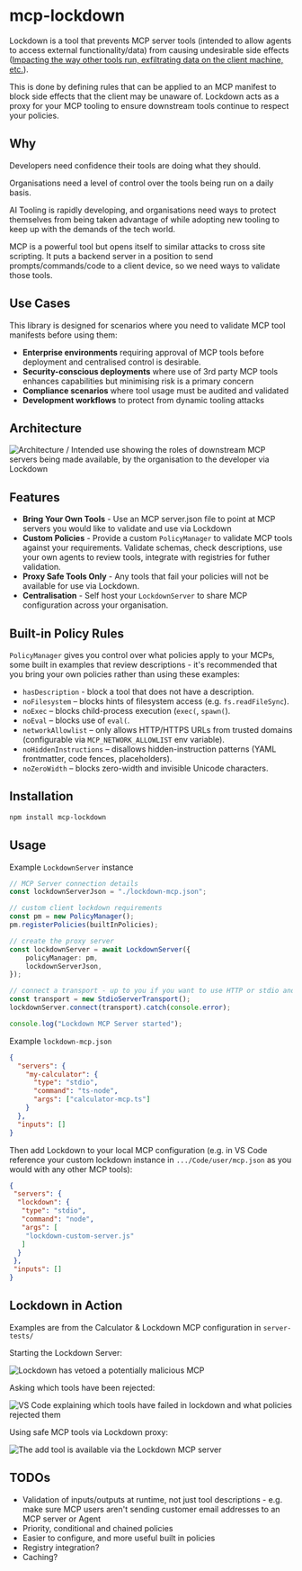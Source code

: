 # mcp-lockdown

Lockdown is a tool that prevents MCP server tools (intended to allow agents to access external functionality/data) from causing undesirable side effects ([Impacting the way other tools run, exfiltrating data on the client machine, etc.](https://github.com/invariantlabs-ai/mcp-injection-experiments/blob/main/whatsapp-takeover.py)).

This is done by defining rules that can be applied to an MCP manifest to block side effects that the client may be unaware of. Lockdown acts as a proxy for your MCP tooling to ensure downstream tools continue to respect your policies.

## Why

Developers need confidence their tools are doing what they should.

Organisations need a level of control over the tools being run on a daily basis.

AI Tooling is rapidly developing, and organisations need ways to protect themselves from being taken advantage of while adopting new tooling to keep up with the demands of the tech world.

MCP is a powerful tool but opens itself to similar attacks to cross site scripting. It puts a backend server in a position to send prompts/commands/code to a client device, so we need ways to validate those tools.

## Use Cases

This library is designed for scenarios where you need to validate MCP tool manifests before using them:

- **Enterprise environments** requiring approval of MCP tools before deployment and centralised control is desirable.
- **Security-conscious deployments** where use of 3rd party MCP tools enhances capabilities but minimising risk is a primary concern
- **Compliance scenarios** where tool usage must be audited and validated
- **Development workflows** to protect from dynamic tooling attacks

## Architecture

![Architecture / Intended use showing the roles of downstream MCP servers being made available, by the organisation to the developer via Lockdown ](docs/architecture.png)

## Features

- **Bring Your Own Tools** - Use an MCP server.json file to point at MCP servers you would like to validate and use via Lockdown
- **Custom Policies** - Provide a custom `PolicyManager` to validate MCP tools against your requirements. Validate schemas, check descriptions, use your own agents to review tools, integrate with registries for futher validation.
- **Proxy Safe Tools Only** - Any tools that fail your policies will not be available for use via Lockdown.
- **Centralisation** - Self host your `LockdownServer` to share MCP configuration across your organisation.

## Built-in Policy Rules

`PolicyManager` gives you control over what policies apply to your MCPs, some built in examples that review descriptions - it's recommended that you bring your own policies rather than using these examples:

- `hasDescription` - block a tool that does not have a description.
- `noFilesystem` – blocks hints of filesystem access (e.g. `fs.readFileSync`).
- `noExec` – blocks child-process execution (`exec(`, `spawn(`).
- `noEval` – blocks use of `eval(`.
- `networkAllowlist` – only allows HTTP/HTTPS URLs from trusted domains (configurable via `MCP_NETWORK_ALLOWLIST` env variable).
- `noHiddenInstructions` – disallows hidden-instruction patterns (YAML frontmatter, code fences, placeholders).
- `noZeroWidth` – blocks zero-width and invisible Unicode characters.

## Installation

```bash
npm install mcp-lockdown
```

## Usage

Example `LockdownServer` instance

```typescript
// MCP Server connection details
const lockdownServerJson = "./lockdown-mcp.json";

// custom client lockdown requirements
const pm = new PolicyManager();
pm.registerPolicies(builtInPolicies);

// create the proxy server
const lockdownServer = await LockdownServer({
    policyManager: pm,
    lockdownServerJson,
});

// connect a transport - up to you if you want to use HTTP or stdio and where to host
const transport = new StdioServerTransport();
lockdownServer.connect(transport).catch(console.error);

console.log("Lockdown MCP Server started");
```

Example `lockdown-mcp.json`

```json
{
  "servers": {
    "my-calculator": {
      "type": "stdio",
      "command": "ts-node",
      "args": ["calculator-mcp.ts"]
    }
  },
  "inputs": []
}
```

Then add Lockdown to your local MCP configuration (e.g. in VS Code reference your custom lockdown instance in `.../Code/user/mcp.json` as you would with any other MCP tools):

```json
{
 "servers": {
  "lockdown": {
   "type": "stdio",
   "command": "node",
   "args": [
    "lockdown-custom-server.js"
   ]
  }
 },
 "inputs": []
}
```

## Lockdown in Action

Examples are from the Calculator & Lockdown MCP configuration in `server-tests/`

Starting the Lockdown Server:

![Lockdown has vetoed a potentially malicious MCP](docs/server-start.png)

Asking which tools have been rejected:

![VS Code explaining which tools have failed in lockdown and what policies rejected them](docs/list-failures.png)

Using safe MCP tools via Lockdown proxy:

![The add tool is available via the Lockdown MCP server](docs/proxy-valid-tools.png)

## TODOs

- Validation of inputs/outputs at runtime, not just tool descriptions - e.g. make sure MCP users aren't sending customer email addresses to an MCP server or Agent
- Priority, conditional and chained policies
- Easier to configure, and more useful built in policies
- Registry integration?
- Caching?

